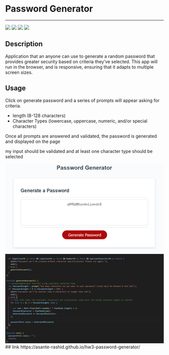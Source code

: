 # Password Generator
---
![](https://img.shields.io/badge/license-mit-brightgreen?style=plastic) ![](https://img.shields.io/badge/language-HTML-red?style=plastic) ![](https://img.shields.io/badge/language-CSS-red?style=plastic) ![](https://img.shields.io/badge/language-JavaScript-red?style=plastic) 
## Description

Application that an anyone can use to generate a random password that provides greater security based on criteria they’ve selected. This app will run in the browser, and is responsive, ensuring that it adapts to multiple screen sizes.

## Usage

Click on generate password and a series of prompts will appear asking for criteria. 

* length (8-128 characters)
* Character Types (lowercase, uppercase, numeric, and/or special characters)
  
Once all prompts are answered and validated, the password is generated and displayed on the page

my input should be validated and at least one character type should be selected

<img alt="password generator" src="./example.png" width="1000">
<img alt="java script code used" src="./javascript.png" width="1000">
## link
https://asante-rashid.github.io/hw3-password-generator/